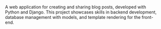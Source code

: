 A web application for creating and sharing blog posts, developed with Python and Django. This project showcases skills in backend development, database management with models, and template rendering for the front-end.
